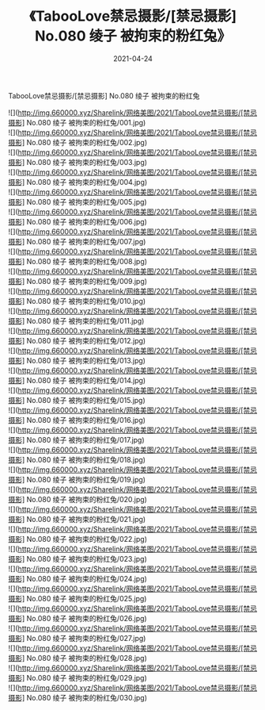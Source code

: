 ﻿---
layout: post
title:  《TabooLove禁忌摄影/[禁忌摄影] No.080 绫子 被拘束的粉红兔》
date:   2021-04-24
img: http://img.660000.xyz/Sharelink/网络美图/2021/TabooLove禁忌摄影/[禁忌摄影] No.080 绫子 被拘束的粉红兔/000.jpg
categories: [美女, 清纯, 唯美]
---

TabooLove禁忌摄影/[禁忌摄影] No.080 绫子 被拘束的粉红兔

 ![](http://img.660000.xyz/Sharelink/网络美图/2021/TabooLove禁忌摄影/[禁忌摄影] No.080 绫子 被拘束的粉红兔/001.jpg) <br>![](http://img.660000.xyz/Sharelink/网络美图/2021/TabooLove禁忌摄影/[禁忌摄影] No.080 绫子 被拘束的粉红兔/002.jpg) <br>![](http://img.660000.xyz/Sharelink/网络美图/2021/TabooLove禁忌摄影/[禁忌摄影] No.080 绫子 被拘束的粉红兔/003.jpg) <br>![](http://img.660000.xyz/Sharelink/网络美图/2021/TabooLove禁忌摄影/[禁忌摄影] No.080 绫子 被拘束的粉红兔/004.jpg) <br>![](http://img.660000.xyz/Sharelink/网络美图/2021/TabooLove禁忌摄影/[禁忌摄影] No.080 绫子 被拘束的粉红兔/005.jpg) <br>![](http://img.660000.xyz/Sharelink/网络美图/2021/TabooLove禁忌摄影/[禁忌摄影] No.080 绫子 被拘束的粉红兔/006.jpg) <br>![](http://img.660000.xyz/Sharelink/网络美图/2021/TabooLove禁忌摄影/[禁忌摄影] No.080 绫子 被拘束的粉红兔/007.jpg) <br>![](http://img.660000.xyz/Sharelink/网络美图/2021/TabooLove禁忌摄影/[禁忌摄影] No.080 绫子 被拘束的粉红兔/008.jpg) <br>![](http://img.660000.xyz/Sharelink/网络美图/2021/TabooLove禁忌摄影/[禁忌摄影] No.080 绫子 被拘束的粉红兔/009.jpg) <br>![](http://img.660000.xyz/Sharelink/网络美图/2021/TabooLove禁忌摄影/[禁忌摄影] No.080 绫子 被拘束的粉红兔/010.jpg) <br>![](http://img.660000.xyz/Sharelink/网络美图/2021/TabooLove禁忌摄影/[禁忌摄影] No.080 绫子 被拘束的粉红兔/011.jpg) <br>![](http://img.660000.xyz/Sharelink/网络美图/2021/TabooLove禁忌摄影/[禁忌摄影] No.080 绫子 被拘束的粉红兔/012.jpg) <br>![](http://img.660000.xyz/Sharelink/网络美图/2021/TabooLove禁忌摄影/[禁忌摄影] No.080 绫子 被拘束的粉红兔/013.jpg) <br>![](http://img.660000.xyz/Sharelink/网络美图/2021/TabooLove禁忌摄影/[禁忌摄影] No.080 绫子 被拘束的粉红兔/014.jpg) <br>![](http://img.660000.xyz/Sharelink/网络美图/2021/TabooLove禁忌摄影/[禁忌摄影] No.080 绫子 被拘束的粉红兔/015.jpg) <br>![](http://img.660000.xyz/Sharelink/网络美图/2021/TabooLove禁忌摄影/[禁忌摄影] No.080 绫子 被拘束的粉红兔/016.jpg) <br>![](http://img.660000.xyz/Sharelink/网络美图/2021/TabooLove禁忌摄影/[禁忌摄影] No.080 绫子 被拘束的粉红兔/017.jpg) <br>![](http://img.660000.xyz/Sharelink/网络美图/2021/TabooLove禁忌摄影/[禁忌摄影] No.080 绫子 被拘束的粉红兔/018.jpg) <br>![](http://img.660000.xyz/Sharelink/网络美图/2021/TabooLove禁忌摄影/[禁忌摄影] No.080 绫子 被拘束的粉红兔/019.jpg) <br>![](http://img.660000.xyz/Sharelink/网络美图/2021/TabooLove禁忌摄影/[禁忌摄影] No.080 绫子 被拘束的粉红兔/020.jpg) <br>![](http://img.660000.xyz/Sharelink/网络美图/2021/TabooLove禁忌摄影/[禁忌摄影] No.080 绫子 被拘束的粉红兔/021.jpg) <br>![](http://img.660000.xyz/Sharelink/网络美图/2021/TabooLove禁忌摄影/[禁忌摄影] No.080 绫子 被拘束的粉红兔/022.jpg) <br>![](http://img.660000.xyz/Sharelink/网络美图/2021/TabooLove禁忌摄影/[禁忌摄影] No.080 绫子 被拘束的粉红兔/023.jpg) <br>![](http://img.660000.xyz/Sharelink/网络美图/2021/TabooLove禁忌摄影/[禁忌摄影] No.080 绫子 被拘束的粉红兔/024.jpg) <br>![](http://img.660000.xyz/Sharelink/网络美图/2021/TabooLove禁忌摄影/[禁忌摄影] No.080 绫子 被拘束的粉红兔/025.jpg) <br>![](http://img.660000.xyz/Sharelink/网络美图/2021/TabooLove禁忌摄影/[禁忌摄影] No.080 绫子 被拘束的粉红兔/026.jpg) <br>![](http://img.660000.xyz/Sharelink/网络美图/2021/TabooLove禁忌摄影/[禁忌摄影] No.080 绫子 被拘束的粉红兔/027.jpg) <br>![](http://img.660000.xyz/Sharelink/网络美图/2021/TabooLove禁忌摄影/[禁忌摄影] No.080 绫子 被拘束的粉红兔/028.jpg) <br>![](http://img.660000.xyz/Sharelink/网络美图/2021/TabooLove禁忌摄影/[禁忌摄影] No.080 绫子 被拘束的粉红兔/029.jpg) <br>![](http://img.660000.xyz/Sharelink/网络美图/2021/TabooLove禁忌摄影/[禁忌摄影] No.080 绫子 被拘束的粉红兔/030.jpg) <br>